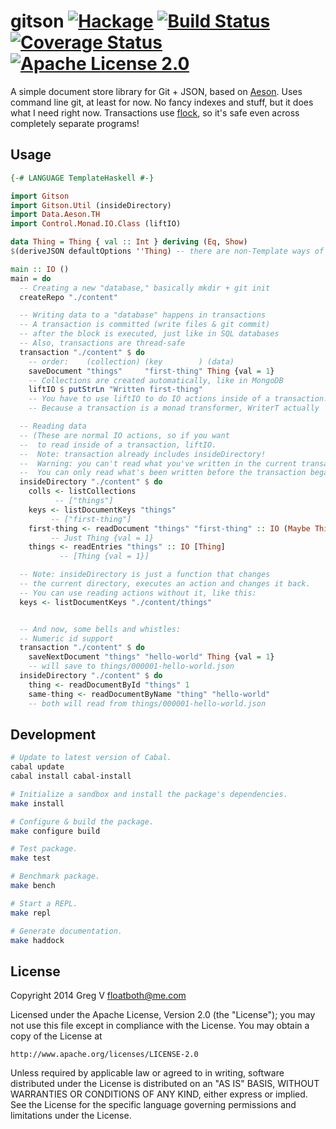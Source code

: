 # gitson [![Hackage](https://img.shields.io/hackage/v/gitson.svg?style=flat)](https://hackage.haskell.org/package/gitson) [![Build Status](https://img.shields.io/travis/myfreeweb/gitson.svg?style=flat)](https://travis-ci.org/myfreeweb/gitson) [![Coverage Status](https://img.shields.io/coveralls/myfreeweb/gitson.svg?style=flat)](https://coveralls.io/r/myfreeweb/gitson) [![Apache License 2.0](https://img.shields.io/badge/license-Apache%202.0-brightgreen.svg?style=flat)](https://www.tldrlegal.com/l/apache2)

A simple document store library for Git + JSON, based on [Aeson].
Uses command line git, at least for now.
No fancy indexes and stuff, but it does what I need right now.
Transactions use [flock], so it's safe even across completely separate programs!

[Aeson]: http://hackage.haskell.org/package/aeson
[flock]: http://hackage.haskell.org/package/flock

## Usage

```haskell
{-# LANGUAGE TemplateHaskell #-}

import Gitson
import Gitson.Util (insideDirectory)
import Data.Aeson.TH
import Control.Monad.IO.Class (liftIO)

data Thing = Thing { val :: Int } deriving (Eq, Show)
$(deriveJSON defaultOptions ''Thing) -- there are non-Template ways of doing this, see aeson docs

main :: IO ()
main = do
  -- Creating a new "database," basically mkdir + git init
  createRepo "./content"

  -- Writing data to a "database" happens in transactions
  -- A transaction is committed (write files & git commit)
  -- after the block is executed, just like in SQL databases
  -- Also, transactions are thread-safe
  transaction "./content" $ do
    -- order:    (collection) (key        ) (data)
    saveDocument "things"     "first-thing" Thing {val = 1}
    -- Collections are created automatically, like in MongoDB
    liftIO $ putStrLn "Written first-thing"
    -- You have to use liftIO to do IO actions inside of a transaction!
    -- Because a transaction is a monad transformer, WriterT actually

  -- Reading data
  -- (These are normal IO actions, so if you want
  --  to read inside of a transaction, liftIO.
  --  Note: transaction already includes insideDirectory!
  --  Warning: you can't read what you've written in the current transaction!!!
  --  You can only read what's been written before the transaction began.)
  insideDirectory "./content" $ do
    colls <- listCollections
          -- ["things"]
    keys <- listDocumentKeys "things"
         -- ["first-thing"]
    first-thing <- readDocument "things" "first-thing" :: IO (Maybe Thing)
         -- Just Thing {val = 1}
    things <- readEntries "things" :: IO [Thing]
           -- [Thing {val = 1}]

  -- Note: insideDirectory is just a function that changes
  -- the current directory, executes an action and changes it back.
  -- You can use reading actions without it, like this:
  keys <- listDocumentKeys "./content/things"


  -- And now, some bells and whistles:
  -- Numeric id support
  transaction "./content" $ do
    saveNextDocument "things" "hello-world" Thing {val = 1}
    -- will save to things/000001-hello-world.json
  insideDirectory "./content" $ do
    thing <- readDocumentById "things" 1
    same-thing <- readDocumentByName "thing" "hello-world"
    -- both will read from things/000001-hello-world.json
```

## Development

```bash
# Update to latest version of Cabal.
cabal update
cabal install cabal-install

# Initialize a sandbox and install the package's dependencies.
make install

# Configure & build the package.
make configure build

# Test package.
make test

# Benchmark package.
make bench

# Start a REPL.
make repl

# Generate documentation.
make haddock
```

## License

Copyright 2014 Greg V <floatboth@me.com>

Licensed under the Apache License, Version 2.0 (the "License");
you may not use this file except in compliance with the License.
You may obtain a copy of the License at

    http://www.apache.org/licenses/LICENSE-2.0

Unless required by applicable law or agreed to in writing, software
distributed under the License is distributed on an "AS IS" BASIS,
WITHOUT WARRANTIES OR CONDITIONS OF ANY KIND, either express or implied.
See the License for the specific language governing permissions and
limitations under the License.
